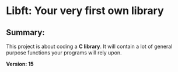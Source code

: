 # Libft: Your very first own library


## Summary:
This project is about coding a **C library**.
It will contain a lot of general purpose functions your programs will rely upon.

__Version: 15__

